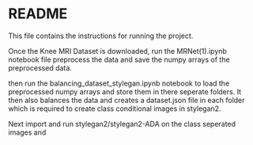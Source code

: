 # README
This file contains the instructions for running the project.

Once the Knee MRI Dataset is downloaded, run the MRNet(1).ipynb notebook file preprocess the data and save the numpy arrays of the preprocessed data.

then run the balancing_dataset_stylegan.ipynb notebook to load the preprocessed numpy arrays and store them in there seperate folders. It then also balances the data and creates a dataset.json file in each folder which is required to create class conditional images in stylegan2.

Next import and run stylegan2/stylegan2-ADA on the class seperated images and 
